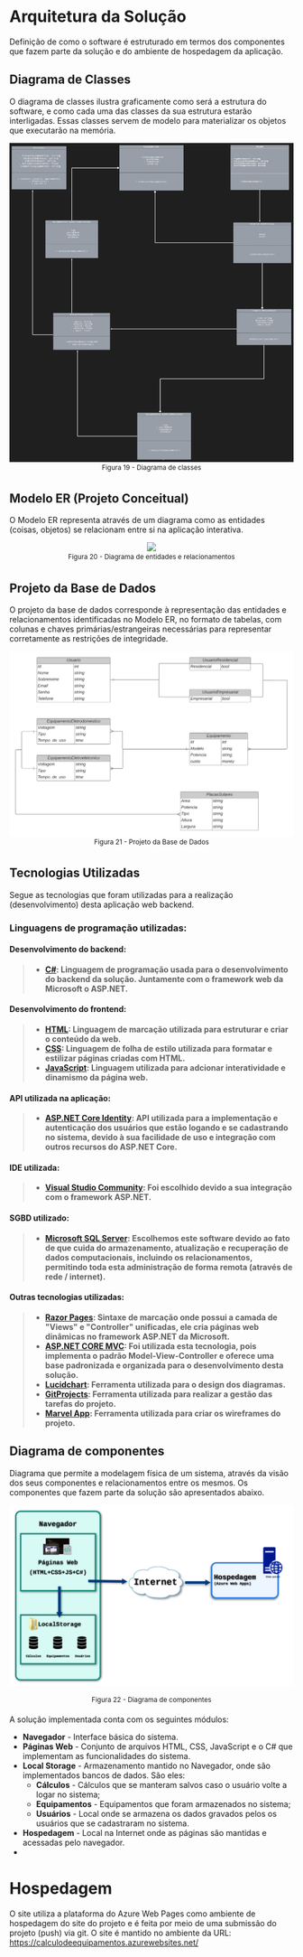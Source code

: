 # Arquitetura da Solução
Definição de como o software é estruturado em termos dos componentes que fazem parte da solução e do ambiente de hospedagem da aplicação.

## Diagrama de Classes
O diagrama de classes ilustra graficamente como será a estrutura do software, e como cada uma das classes da sua estrutura estarão interligadas. Essas classes servem de modelo para materializar os objetos que executarão na memória.
<div align="center"> <img src="https://github.com/ICEI-PUC-Minas-PMV-ADS/pmv-ads-2023-1-e2-proj-int-t2-mapeamento-consumo-energetico/blob/main/docs/img/Diagrama%20de%20classe.png"> </div>
<div align="center"><sup>Figura 19 - Diagrama de classes </sup></div>

## Modelo ER (Projeto Conceitual)
O Modelo ER representa através de um diagrama como as entidades (coisas, objetos) se relacionam entre si na aplicação interativa.
<div align="center"> <img src="https://github.com/ICEI-PUC-Minas-PMV-ADS/pmv-ads-2023-1-e2-proj-int-t4-pmv-ads-2023-1-e2-proj-int-t4-g2/blob/main/docs/img/entidadesErelacionamentos.png"></div>
<div align="center"><sup>Figura 20 - Diagrama de entidades e relacionamentos </sup></div>


## Projeto da Base de Dados
O projeto da base de dados corresponde à representação das entidades e relacionamentos identificadas no Modelo ER, no formato de tabelas, com colunas e chaves primárias/estrangeiras necessárias para representar corretamente as restrições de integridade.
<div align="center"> <img src="https://github.com/ICEI-PUC-Minas-PMV-ADS/pmv-ads-2023-1-e2-proj-int-t2-mapeamento-consumo-energetico/blob/347b3b803bf261c5ef2d46ba94b0324fae29f6e1/docs/img/Projeto%20da%20Base%20de%20Dados.png"></div>
<div align="center"><sup>Figura 21 - Projeto da Base de Dados </sup></div>
 

## Tecnologias Utilizadas
Segue as tecnologias que foram utilizadas para a realização (desenvolvimento) desta aplicação web backend.

### Linguagens de programação utilizadas:
#### Desenvolvimento do backend:
> - **[C#](https://learn.microsoft.com/pt-br/dotnet/csharp/tour-of-csharp/): Linguagem de programação usada para o desenvolvimento do backend da solução. Juntamente com o framework web da Microsoft o ASP.NET.**

#### Desenvolvimento do frontend:
> - **[HTML](https://developer.mozilla.org/pt-BR/docs/Web/HTML): Linguagem de marcação utilizada para estruturar e criar o conteúdo da web.**
> - **[CSS](https://developer.mozilla.org/pt-BR/docs/Web/CSS): Linguagem de folha de estilo utilizada para formatar e estilizar páginas criadas com HTML.**
> - **[JavaScript](https://developer.mozilla.org/pt-BR/docs/Web/JavaScript): Linguagem utilizada para adcionar interatividade e dinamismo da página web.**

#### API utilizada na aplicação:
> - **[ASP.NET Core Identity](https://learn.microsoft.com/en-us/aspnet/core/security/authentication/identity?view=aspnetcore-7.0&tabs=visual-studio): API utilizada para a implementação e autenticação dos usuários que estão logando e se cadastrando no sistema, devido à sua facilidade de uso e integração com outros recursos do ASP.NET Core.**

#### IDE utilizada:
> - **[Visual Studio Community](https://visualstudio.microsoft.com/pt-br/): Foi escolhido devido a sua integração com o framework ASP.NET.**

#### SGBD utilizado:
> - **[Microsoft SQL Server](https://www.microsoft.com/en-us/sql-server/sql-server-downloads): Escolhemos este software devido ao fato de que cuida do armazenamento, atualização e recuperação de dados computacionais, incluindo os relacionamentos, permitindo toda esta administração de forma remota (através de rede / internet).**

#### Outras tecnologias utilizadas:
> - **[Razor Pages](https://learn.microsoft.com/en-us/aspnet/core/razor-pages/?view=aspnetcore-7.0&tabs=visual-studio): Sintaxe de marcação onde possui a camada de "Views" e "Controller" unificadas, ele cria páginas web dinâmicas no framework ASP.NET da Microsoft.**
> - **[ASP.NET CORE MVC](https://learn.microsoft.com/en-us/aspnet/core/mvc/overview?view=aspnetcore-7.0): Foi utilizada esta tecnologia, pois implementa o padrão Model-View-Controller e oferece uma base padronizada e organizada para o desenvolvimento desta solução.**
> - **[Lucidchart](https://www.lucidchart.com/pages/): Ferramenta utilizada para o design dos diagramas.**
> - **[GitProjects](https://github.com/ICEI-PUC-Minas-PMV-ADS/pmv-ads-2023-1-e2-proj-int-t2-mapeamento-consumo-energetico/projects?query=is%3Aopen): Ferramenta utilizada para realizar a gestão das tarefas do projeto.**
> - **[Marvel App](https://marvelapp.com/): Ferramenta utilizada para criar os wireframes do projeto.**


## Diagrama de componentes
Diagrama que permite a modelagem física de um sistema, através da visão dos seus componentes e relacionamentos entre os mesmos.
Os componentes que fazem parte da solução são apresentados abaixo.

![Diagrama de Componentes](https://github.com/ICEI-PUC-Minas-PMV-ADS/pmv-ads-2023-1-e2-proj-int-t2-mapeamento-consumo-energetico/blob/89474fe27c6714217ae5a1915f59a46e504e6c32/docs/img/diagrama%20de%20componentes%20-%20hospedagem.png)
<div align="center"><sup>Figura 22 - Diagrama de componentes </sup></div>

A solução implementada conta com os seguintes módulos:
- **Navegador** - Interface básica do sistema.  
- **Páginas Web** - Conjunto de arquivos HTML, CSS, JavaScript e o C# que implementam as funcionalidades do sistema.
- **Local Storage** - Armazenamento mantido no Navegador, onde são implementados bancos de dados. São eles: 
  - **Cálculos** - Cálculos que se manteram salvos caso o usuário volte a logar no sistema;
  - **Equipamentos** - Equipamentos que foram armazenados no sistema;
  - **Usuários** - Local onde se armazena os dados gravados pelos os usuários que se cadastraram no sistema.
- **Hospedagem** - Local na Internet onde as páginas são mantidas e acessadas pelo navegador. 
- 
# Hospedagem
O site utiliza a plataforma do Azure Web Pages como ambiente de hospedagem do site do projeto e é feita por meio de uma submissão do projeto (push) via git. O site é mantido no ambiente da URL: https://calculodeequipamentos.azurewebsites.net/
